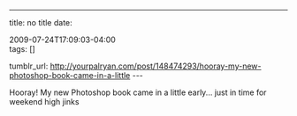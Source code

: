 ---
title: no title
date:

 2009-07-24T17:09:03-04:00  
tags:  []

tumblr_url:
http://yourpalryan.com/post/148474293/hooray-my-new-photoshop-book-came-in-a-little
\-\--

Hooray! My new Photoshop book came in a little early... just in time for
weekend high jinks

